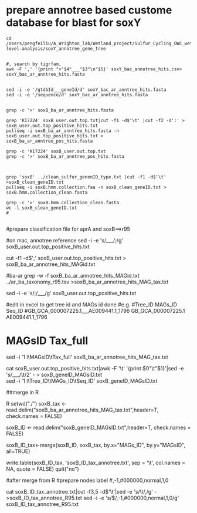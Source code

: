 # prepare annotree based custome database for blast for soxY

```
cd /Users/pengfeiliu/A_Wrighton_lab/Wetland_project/Sulfur_Cycling_OWC_wetland/gene-level-analysis/soxY_annotree_gene_tree


#, search by tigrfam, 
awk -F ',' '{print ">"$4"___"$3"\n"$5}' soxY_bac_annotree_hits.csv> soxY_bac_ar_anntree_hits.fasta


sed -i -e '/gtdbId___geneId/d' soxY_bac_ar_anntree_hits.fasta
sed -i -e '/sequence/d' soxY_bac_ar_anntree_hits.fasta


```

```
grep -c '>' soxB_ba_ar_anntree_hits.fasta

grep 'K17224' soxB_user.out.top.txt|cut -f1 -d$'\t' |cut -f2 -d':' > soxB_user.out.top_positive_hits.txt
pullseq -i soxB_ba_ar_anntree_hits.fasta -n soxB_user.out.top_positive_hits.txt > soxB_ba_ar_anntree_pos_hits.fasta

grep -c 'K17224' soxB_user.out.top.txt
grep -c '>' soxB_ba_ar_anntree_pos_hits.fasta



```


```
grep 'soxB' ../clean_sulfur_genenID_type.txt |cut -f1 -d$'\t' >soxB_clean_geneID.txt
pullseq -i soxB.hmm.collection.faa -n soxB_clean_geneID.txt > soxB.hmm.collection_clean.fasta

grep -c '>' soxB.hmm.collection_clean.fasta
wc -l soxB_clean_geneID.txt
#


```

#prepare classification file for aprA and soxB==>r95

#on mac, annotree reference 
sed -i -e 's/___/;/g' soxB_user.out.top_positive_hits.txt

cut -f1 -d$';' soxB_user.out.top_positive_hits.txt > soxB_ba_ar_annotree_hits_MAGid.txt

#ba-ar 
grep -w -f soxB_ba_ar_annotree_hits_MAGid.txt ../ar_ba_taxonomy_r95.tsv >soxB_ba_ar_annotree_hits_MAG_tax.txt

sed -i -e 's/;/___/g' soxB_user.out.top_positive_hits.txt


#edit in excel to get tree id and MAGs id done
#e.g.
#Tree_ID	MAGs_ID	Seq_ID
#GB_GCA_000007225.1___AE009441.1_1796	GB_GCA_000007225.1	AE009441.1_1796

# MAGsID	Tax_full

sed -i '1 i\MAGsID\tTax_full'  soxB_ba_ar_annotree_hits_MAG_tax.txt

cat soxB_user.out.top_positive_hits.txt|awk -F '\t' '{print $0"\t"$1}'|sed -e 's/___/\t/2' - > soxB_geneID_MAGsID.txt  
sed -i '1 i\Tree_ID\tMAGs_ID\tSeq_ID' soxB_geneID_MAGsID.txt

##merge in R

R
setwd("./")
soxB_tax <- read.delim("soxB_ba_ar_annotree_hits_MAG_tax.txt",header=T, check.names = FALSE) 

soxB_ID <- read.delim("soxB_geneID_MAGsID.txt",header=T, check.names = FALSE) 

soxB_ID_tax<-merge(soxB_ID, soxB_tax, by.x="MAGs_ID", by.y="MAGsID", all=TRUE)

write.table(soxB_ID_tax, 'soxB_ID_tax_annotree.txt', sep = '\t', col.names = NA, quote = FALSE)
quit("no")

#after merge from R
#prepare nodes label
#,-1,#000000,normal,1,0


cat soxB_ID_tax_annotree.txt|cut -f3,5 -d$'\t'|sed -e 's/\t/,/g' - >soxB_ID_tax_annotree_R95.txt
sed -i -e 's/$/,-1,#000000,normal,1,0/g' soxB_ID_tax_annotree_R95.txt
```
